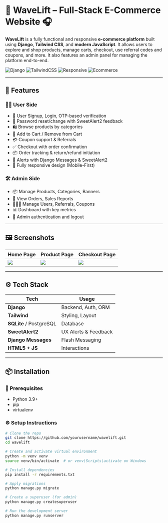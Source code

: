# 🌊 WaveLift – Full-Stack E-Commerce Website 🎧

**WaveLift** is a fully functional and responsive **e-commerce platform** built using **Django**, **Tailwind CSS**, and **modern JavaScript**. It allows users to explore and shop products, manage carts, checkout, use referral codes and coupons, and more. It also features an admin panel for managing the platform end-to-end.

![Django](https://img.shields.io/badge/Django-4.x-green?style=flat-square&logo=django)
![TailwindCSS](https://img.shields.io/badge/TailwindCSS-3.x-blue?style=flat-square&logo=tailwind-css)
![Responsive](https://img.shields.io/badge/Responsive-Design-important?style=flat-square&logo=css3)
![Ecommerce](https://img.shields.io/badge/Project_Type-Ecommerce-red?style=flat-square&logo=css3)

---

## 🛒 Features

### 🧑‍💼 User Side
- 👤 User Signup, Login, OTP-based verification
- 🔐 Password reset/change with SweetAlert2 feedback
- 🛍️ Browse products by categories
- 🛒 Add to Cart / Remove from Cart
- 💳 Coupon support & Referrals
- ✅ Checkout with order confirmation
- 📦 Order tracking & return/refund initiation
- 📩 Alerts with Django Messages & SweetAlert2
- 📱 Fully responsive design (Mobile-First)

### 🛠️ Admin Side
- 📦 Manage Products, Categories, Banners
- 🧾 View Orders, Sales Reports
- 🧑‍🤝‍🧑 Manage Users, Referrals, Coupons
- 📊 Dashboard with key metrics
- 🧹 Admin authentication and logout

---

## 🖼️ Screenshots

| Home Page             | Product Page         | Checkout Page         |
|-----------------------|----------------------|------------------------|
| ![](https://via.placeholder.com/300x180.png?text=Home+Page) | ![](https://via.placeholder.com/300x180.png?text=Product+Details) | ![](https://via.placeholder.com/300x180.png?text=Checkout) |

---

## ⚙️ Tech Stack

| Tech        | Usage                |
|-------------|----------------------|
| **Django**  | Backend, Auth, ORM   |
| **Tailwind**| Styling, Layout      |
| **SQLite** / PostgreSQL | Database     |
| **SweetAlert2** | UX Alerts & Feedback |
| **Django Messages** | Flash Messaging |
| **HTML5 + JS** | Interactions |

---

## 📦 Installation

### 🧰 Prerequisites
- Python 3.9+
- pip
- virtualenv

### ⚙️ Setup Instructions

```bash
# Clone the repo
git clone https://github.com/yourusername/wavelift.git
cd wavelift

# Create and activate virtual environment
python -m venv venv
source venv/bin/activate  # or venv\Scripts\activate on Windows

# Install dependencies
pip install -r requirements.txt

# Apply migrations
python manage.py migrate

# Create a superuser (for admin)
python manage.py createsuperuser

# Run the development server
python manage.py runserver
